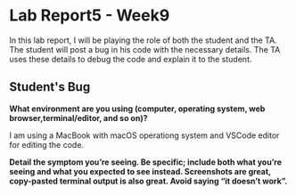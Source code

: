 # Lab Report5 - Week9

In this lab report, I will be playing the role of both the student and the TA. The student will post a bug in his code with the necessary details. The TA uses these details to debug the code and explain it to the student.  

## Student's Bug

**What environment are you using (computer, operating system, web browser,terminal/editor, and so on)?**


I am using a MacBook with macOS operationg system and VSCode editor for editing the code.

**Detail the symptom youʼre seeing. Be specific; include both what youʼre seeing and what
you expected to see instead. Screenshots are great, copy-pasted terminal output is also
great. Avoid saying “it doesnʼt work”.**


